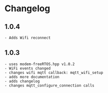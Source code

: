 # Changelog

## 1.0.4
	- Adds Wifi reconnect

## 1.0.3
	- uses modem-freeRTOS.hpp v1.0.2
	- WiFi events changed
	- changes wifi mqtt callback: mqtt_wifi_setup
	- adds more documentation
	- adds changelog
	- changes mqtt_configure_connection calls
